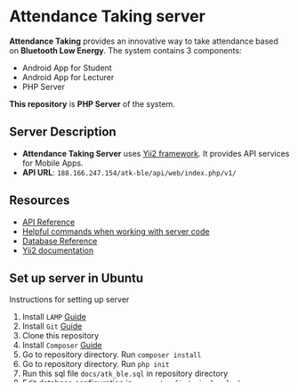 # Attendance Taking server
**Attendance Taking** provides an innovative way to take attendance based on **Bluetooth Low Energy**. The system contains 3 components:
- Android App for Student
- Android App for Lecturer
- PHP Server

**This repository** is **PHP Server** of the system.

## Server Description
* **Attendance Taking Server** uses [Yii2 framework](http://www.yiiframework.com/). It provides API services for Mobile Apps.
* **API URL**: ```188.166.247.154/atk-ble/api/web/index.php/v1/```

## Resources
* [API Reference](API.md)
* [Helpful commands when working with server code](COMMANDS.md)
* [Database Reference](DATABASE.md)
* [Yii2 documentation](http://www.yiiframework.com/doc-2.0/guide-index.html)

## Set up server in Ubuntu
Instructions for setting up server

1. Install ```LAMP``` [Guide](https://www.digitalocean.com/community/tutorials/how-to-install-linux-apache-mysql-php-lamp-stack-on-ubuntu-14-04)
2. Install ```Git``` [Guide](https://www.digitalocean.com/community/tutorials/how-to-install-git-on-ubuntu-14-04)
3. Clone this repository
4. Install ```Composer``` [Guide](https://www.digitalocean.com/community/tutorials/how-to-install-and-use-composer-on-ubuntu-14-04)
5. Go to repository directory. Run ```composer install```
6. Go to repository directory. Run ```php init```
7. Run this sql file ```docs/atk_ble.sql``` in repository directory
8. Edit database configuration in ```common/config/main-local.php```
9. Change permissions of these folders to be writable. Run ```chmod -R 777 api/runtime api/web/assets backend/runtime backend/web/assets frontend/runtime frontend/web/assets console/runtime``` in repository directory.

## Testing
Instructions for testing server code

1. Install [codeception](http://codeception.com/install)
2. From repository directory, go to ```tests/codeception/api```
3. Run ```codecept build``` to init tests
4. Run ```codecept run functional``` to run tests
5. You can write tests in directory ```tests/codeception/api/functional```
6. Run ```codecept run functional AttendanceCest``` to run test file ```AttendanceCest.php```


